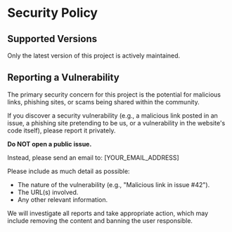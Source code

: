 # Security Policy

## Supported Versions

Only the latest version of this project is actively maintained.

## Reporting a Vulnerability

The primary security concern for this project is the potential for malicious links, phishing sites, or scams being shared within the community.

If you discover a security vulnerability (e.g., a malicious link posted in an issue, a phishing site pretending to be us, or a vulnerability in the website's code itself), please report it privately.

**Do NOT open a public issue.**

Instead, please send an email to: [YOUR_EMAIL_ADDRESS]

Please include as much detail as possible:
*   The nature of the vulnerability (e.g., "Malicious link in issue #42").
*   The URL(s) involved.
*   Any other relevant information.

We will investigate all reports and take appropriate action, which may include removing the content and banning the user responsible.
